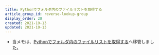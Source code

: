 ```yaml
---
title: Pythonでフォルダ内のファイルリストを取得する
article_group_id: reverse-lookup-group
display_order: 20
created: 2021-10-13
updated: 2021-10-13
---
```

- 当メモは、[Pythonでフォルダ内のファイルリストを取得する](https://thinktwice.tech/it/python/get_a_list_of_files_in_a_folder_in_python/)へ移管しました。